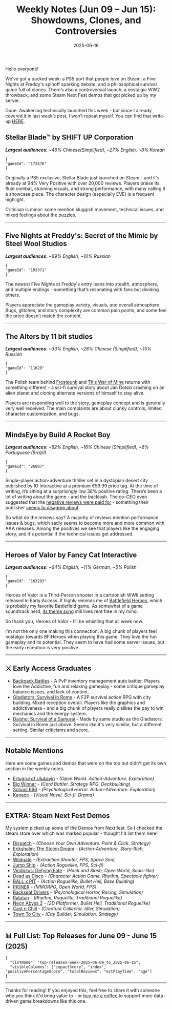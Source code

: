 ﻿---
title: "Weekly Notes (Jun 09 – Jun 15): Showdowns, Clones, and Controversies"
slug: "weekly-notes-2025-06-09"
date: "2025-06-16"
description: "This week, we look at Stellar Blade’s successful PC debut, the polarizing stealth horror of FNAF: Secret of the Mimic, and 11 bit studios’ philosophical survival game The Alters. Plus: a troubled launch for MindsEye, a nostalgic WW2 shooter, and Steam Next Fest demos"
tags: ["Weekly Notes", "Steam", "Game Launch", "Early Access", "Steam Next Fest", "Stellar Blade", "FNAF", "The Alters", "MindsEye", "Heroes of Valor"]
image: "https://media.githubusercontent.com/media/NiklasBorglund/niklasnotes-blog/main/posts/weekly-notes-2025-06-09/hero.jpg"
---

Hello everyone!

We’ve got a packed week: a PS5 port that people love on Steam, a Five Nights at Freddy's spinoff sparking debate, and a philosophical survival game full of clones. There’s also a controversial launch, a nostalgic WW2 throwback, and some Steam Next Fest demos that got picked up by my server.

Dune: Awakening technically launched this week - but since I already covered it in last week’s post, I won’t repeat myself. You can find that write-up [HERE](https://niklasnotes.com/dashboard/blog/weekly-notes-2025-06-02).

## Stellar Blade™ by SHIFT UP Corporation
***Largest audiences**: ~46% Chinese(Simplified), ~27% English, ~8% Korean*

```condensedgamecard
{
"gameId": "173476"
}
```

Originally a PS5 exclusive, Stellar Blade just launched on Steam - and it's already at 94% Very Positive with over 20,000 reviews.
Players praise its fluid combat, stunning visuals, and strong performance, with many calling it a showcase piece. The character design (especially EVE) is a frequent highlight.

Criticism is minor: some mention sluggish movement, technical issues, and mixed feelings about the puzzles.

---

## Five Nights at Freddy's: Secret of the Mimic by Steel Wool Studios
***Largest audiences**: ~69% English, ~10% Russian*

```condensedgamecard
{
"gameId": "193371"
}
```

The newest Five Nights at Freddy's entry leans into stealth, atmosphere, and multiple endings - something that’s resonating with fans but dividing others.

Players appreciate the gameplay variety, visuals, and overall atmosphere. Bugs, glitches, and story complexity are common pain points, and some feel the price doesn’t match the content.

---

## The Alters by 11 bit studios
***Largest audiences**: ~33% English, ~28% Chinese (Simplified), ~15% Russian*

```condensedgamecard
{
"gameId": "11629"
}
```

The Polish team behind [Frostpunk](https://niklasnotes.com/dashboard/game/145889/frostpunk) and [This War of Mine](https://niklasnotes.com/dashboard/game/24018/this_war_of_mine) returns with something different - a sci-fi survival story about Jan Dolski crashing on an alien planet and cloning alternate versions of himself to stay alive.

Players are responding well to the story, gameplay concept and is generally very well received. The main complaints are about clunky controls, limited character customization, and bugs.

---

## MindsEye by Build A Rocket Boy
***Largest audiences**: ~52% English, ~16% Chinese (Simplified), ~6% Portuguese (Brazil)*

```condensedgamecard
{
"gameId": "26807"
}
```

Single-player action-adventure thriller set in a dystopian desert city published by IO Interactive at a premium €59.99 price tag. At the time of writing, it’s sitting at a surprisingly low 38% positive rating.
There’s been a lot of writing about the game - and the backlash. The co-CEO even suggested that the [negative reviews were paid for](https://www.eurogamer.net/mindseye-boss-claims-games-negative-reaction-ahead-of-release-has-been-paid-for-in-concerted-effort-against-studio) - something their publisher [seems to disagree about](https://www.eurogamer.net/mindseye-publisher-doesnt-believe-negative-comments-were-paid-for-despite-developer-suggesting-otherwise).

So what do the reviews say? A majority of reviews mention performance issues & bugs, which sadly seems to become more and more common with AAA releases.
Among the positives we see that players like the engaging story, and it's potential if the technical issues get addressed.

---

## Heroes of Valor by Fancy Cat Interactive
***Largest audiences**: ~64% English, ~11% German, ~5% Polish*

```condensedgamecard
{
"gameId": "163293"
}
```

Heroes of Valor is a Third-Person shooter in a cartoonish WWII setting released in Early Access. It highly reminds me of [Battlefield Heroes](https://en.wikipedia.org/wiki/Battlefield_Heroes), which is probably my favorite Battlefield game.
As somewhat of a game soundtrack nerd, [its theme song](https://www.youtube.com/watch?v=XQc6sRvuh4M) still lives rent free in my mind.

So thank you, Heroes of Valor - I’ll be whistling that all week now.

I'm not the only one making this connection. A big chunk of players feel nostalgic towards BF:Heroes when playing this game. They love the fun gameplay and its potential.
They seem to have had some server issues, but the early reception is very positive.

---


## ⚔️ Early Access Graduates

* [Backpack Battles](https://niklasnotes.com/dashboard/game/279/backpack_battles) -  A PvP inventory management auto battler. Players love the Addictive, fun and relaxing gameplay - some critique gameplay balance issues, and lack of content.
* [Gladiators: Survival in Rome](https://niklasnotes.com/dashboard/game/32370/gladiators_survival_in_rome) -  A F2P survival action RPG with city building. Mixed reception overall. Players like the graphics and addictiveness - and a big chunk of players really dislikes the pay to win mechanics and the energy system.
* [Daisho: Survival of a Samurai](https://niklasnotes.com/dashboard/game/10148/daisho_survival_of_a_samurai) -  Made by same studio as the Gladiators: Survival in Rome just above. Seems like it's very similar, but a different setting. Similar criticisms and score.

---

## Notable Mentions

Here are some games and demos that were on the top but didn't get its own section in the weekly notes.

* [Ertugrul of Ulukayin](https://niklasnotes.com/dashboard/game/98716/ertugrul_of_ulukayin) - *(Open World. Action-Adventure. Exploration)*
* [Big Winner](https://niklasnotes.com/dashboard/game/185662/big_winner) - *(Card Battler. Strategy RPG. Deckbuilding)*
* [School 666](https://niklasnotes.com/dashboard/game/179633/school_666) - *(Psychological Horror. Action-Adventure. Exploration)*
* [Kanade](https://niklasnotes.com/dashboard/game/194094/kanade) - *(Visual Novel. Sci-fi. Drama)*

---

## EXTRA: Steam Next Fest Demos

My system picked up some of the Demos from Next fest. So I checked the steam store over which was marked popular - thought I'd list them here!

* [Dispatch](https://niklasnotes.com/dashboard/game/207843/dispatch_demo) - *(Choose Your Own Adventure. Point & Click. Strategy)*
* [Eriksholm: The Stolen Dream](https://niklasnotes.com/dashboard/game/209635/eriksholm_the_stolen_dream_demo) - *(Action-Adventure, Story-Rich, Exploration)*
* [Wildgate](https://niklasnotes.com/dashboard/game/205794/wildgate_open_beta) - *(Extraction Shooter, FPS, Space Sim)*
* [Jump Ship](https://niklasnotes.com/dashboard/game/206668/jump_ship_demo) - *(Action Roguelike, FPS, Sci-fi)*
* [Vindictus: Defying Fate](https://niklasnotes.com/dashboard/game/205743/vindictus_defying_fate_demo) - *(Hack and Slash, Open World, Souls-like)*
* [Dead as Disco](https://niklasnotes.com/dashboard/game/206992/dead_as_disco_demo) - *(Character Action Game, Rhythm, Spectacle fighter)*
* [BALL x PIT](https://niklasnotes.com/dashboard/game/209335/ball_x_pit_demo) - *(Action Roguelike, Bullet Hell, Base Building)*
* [PIONER](https://niklasnotes.com/dashboard/game/209828/pioner_demo) - *(MMORPG, Open World, FPS)*
* [Backseat Drivers](https://niklasnotes.com/dashboard/game/198391/backseat_drivers_free_test_drive) - *(Psychological Horror, Racing, Simulation)*
* [Ratatan](https://niklasnotes.com/dashboard/game/205709/ratatan_demo) - *(Rhythm, Roguelite, Traditional Roguelike)*
* [Neon Abyss 2](https://niklasnotes.com/dashboard/game/206794/neon_abyss_2_demo) - *(2D Platformer, Bullet Hell, Traditional Roguelike)*
* [Cast n Chill](https://niklasnotes.com/dashboard/game/202998/cast_n_chill_demo) - *(Creature Collector, Idler, Simulation)*
* [Town To City](https://niklasnotes.com/dashboard/game/207488/town_to_city_demo) - *(City Builder, Simulation, Strategy)*

---

## 📊 Full List: Top Releases for June 09 - June 15 (2025)

```customlist
{
  "listName": "top-releases-week-2025-06-09_to_2025-06-15",
  "visibleColumns": ["impactScore", "index", "positivePercentageScore", "totalReviews", "estPlayTime", "age"]
}
```
---

Thanks for reading!
If you enjoyed this, feel free to share it with someone who you think it'd bring value to - or [buy me a coffee](https://buymeacoffee.com/niklasnotes) to support more data-driven game breakdowns like this one.